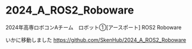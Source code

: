 # 2024_A_ROS2_Roboware
2024年高専ロボコンAチーム　ロボット①[アースポート] ROS2 Roboware

いかに移動しました
https://github.com/SkenHub/2024_A_ROS2_Roboware
